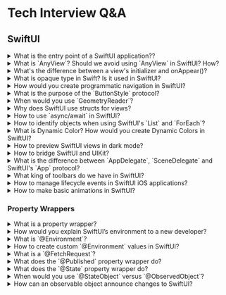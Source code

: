 # Tech Interview Q&A

## SwiftUI

<details>
    <summary>What is the entry point of a SwiftUI application??</summary>

    Starting with iOS 14, Apple introduced the `App` protocol for pure SwiftUI applications which mostly replaced the AppDelegate and SceneDelegate. A most basic SwiftUI App implements the body property as entry point of the application.
</details>

<details>
    <summary>What is `AnyView`? Should we avoid using `AnyView` in SwiftUI? How?</summary>

    SwiftUI provides the type-erased view `AnyView` that can be used as a wrapper for any other SwiftUI view, for example to be able to return multiple view types from a function.

    While using AnyView might be a good choice in some cases, Apple recommends using alternatives when possible.

    That’s because SwiftUI uses a so called structural identity mechanism, where SwiftUI uses the view's type to identify it and to determine when they should be updated. Since AnyView erases the type of the view, it reduces SwiftUI’s ability to efficiently update the views.

    Using `ViewBuilder` instead of AnyView.
    Using Group instead of AnyView.
    Using Generics instead of AnyView.
</details>

<details>
    <summary>What's the difference between a view's initializer and onAppear()?</summary>

    Paul Hudson's suggested approach: Using `init()` and `onAppear()` both let us run some code early in a view's lifecycle, however it's important to understand the difference between them.

    SwiftUI creates all its view structs immediately, even creating destination views for navigation links, which means that initializers are run immediately and that's probably not something you want. In comparison, code placed in an onAppear() modifier is called only when the view is shown for the first time, so it's the right place to do complex work.
</details>

<details>
	<summary>What is opaque type in Swift? Is it used in SwiftUI?</summary>

	Swift 5.1 introduced a new language feature called opaque types. Opaque types give us the capability to return a concrete type without having to expose it.

	A common place where we use opaque types today is inside the body of a SwiftUI view: `var body: some View { ... }`.
</details>

<details>
    <summary>How would you create programmatic navigation in SwiftUI?</summary>

    Paul Hudson's suggested approach: SwiftUI makes simple navigation as easy as it should be, but programmatic navigation is trickier because you need to declare all your states up front.

    If you want to talk about tags for `NavigationLink` views you can, but I would say the important thing here is to think about why it's important – handling deep links from Spotlight or widgets are both good places where you need to navigate programmatically.
</details>

<details>
    <summary>What is the purpose of the `ButtonStyle` protocol?</summary>

    Paul Hudson's suggested approach: SwiftUI provides several built-in button styles depending on which platform you're targetting, and the ButtonStyle protocol allows us to create new button styles that can be reused across our apps to get consistent designs.

    For bonus points, compare and contrast ButtonStyle with PrimitiveButtonStyle.
</details>

<details>
    <summary>When would you use `GeometryReader`?</summary>

    Paul Hudson's suggested approach: Start with the simplest answer and work your way up: `GeometryReader` allows us to read the size and location of a view, which means we can create proportional layouts or create adaptive modifiers that change their values as a view moves around the screen.

    For bonus points you might want to add that `GeometryReader` is frequently over-used.
</details>

<details>
    <summary>Why does SwiftUI use structs for views?</summary>

    Paul Hudson's suggested approach: Start with the easiest answer, then work your way up: structs are used because they are much simpler and much more efficient than classes. Once you've nailed the basics, go on to discuss why this matters – SwiftUI is free to recreate your view structs whenever and as often as it wants, so performance needs to be good.
</details>

<details>
    <summary>How to use `async/await` in SwiftUI?</summary>

    Depending on the scenario, there are different ways to use Swift's `async/await` syntax in SwiftUI. We might want to call an asynchronious function for example when:

    - a SwiftUI view appears
    - as a response to a user action like a button tap or a pull to refresh

    Using the `task` view modifier
    Calling the async static function (Task)
    Using the `refreshable` view modifier
</details>

<details>
    <summary>How to identify objects when using SwiftUI's `List` and `ForEach`?</summary>

    When we use `List` or `ForEach` to create dynamic views, SwiftUI needs to know how to identify them. If an object conforms to the `Identifiable` protocol, SwiftUI will automatically use its `id` property for identifying.

    By using `\.self` (or other `keyPath`), we tell SwiftUI to use the whole object as the identifier. In our case, it tells SwiftUI that each value in the array is unique and can be used for identifying.

    In the last approach, it is important to make sure that the values in the array are unique, since otherwise `ForEach` might incorrectly reuse the resulting views.
</details>

<details>
    <summary>What is Dynamic Color? How would you create Dynamic Colors in SwiftUI?</summary>

     SwiftUI offers a range of predefined semantic colors we can use in our views. But in most cases, we want to define our own custom colors that automatically adapt to certain user preferences like dark mode changes.   

    Using the asset catalog to define dynamic colors for SwiftUI views: Configure dark mode colors by opening the `Attributes Inspector` and select `Any, Dark` in the `Appearances` dialog.

    The programmatic approach to define dynamic colors for SwiftUI views: make use of the `UITraitCollection` class.

    [Dynamic colors in SwiftUI](https://tanaschita.com/20211108-dynamic-colors-in-swiftui/)
</details>

<details>
    <summary>How to preview SwiftUI views in dark mode?</summary>

    Use `preferredColorScheme(\_:)` view modifier.
</details>

<details>
    <summary>How to bridge SwiftUI and UIKit?</summary>

    To use a UIKit view in a SwiftUI view, we wrap the UIKit view in a SwiftUI view that conforms to the `UIViewRepresentable` protocol.
    For using SwiftUI views inside UIKit, we initialize a `UIHostingController` with the SwiftUI view and then use it like a standard view controller.   
</details>

<details>
    <summary>What is the difference between `AppDelegate`, `SceneDelegate` and SwiftUI's `App` protocol?</summary>

    Starting with iOS 14, Apple introduced the App protocol for pure SwiftUI applications which mostly replaced the AppDelegate and SceneDelegate. A most basic SwiftUI App implements the body property as the entry point of a SwiftUI application.

    Before that, we would have used a UIHostingViewController initialized with a SwiftUI view in the AppDelegate or SceneDelegate.

    The body property is of type some Scene we recognize from the scene based approach introduced in iOS 13. The returned WindowGroup is a Scene which wraps SwiftUI views.

    To observe scene life cycle changes we know from SceneDelegate's methods, we can add an environment property scenePhase and subscribe to any changes.

    For now, we still may need the AppDelegate or SceneDelegate in some cases, for example to register for remote push notifications or to add quick home screen actions. In those cases, we can use the UIApplicationDelegateAdaptor property wrapper.

    In doing so, SwiftUI instantiates the AppDelegate and calls the delegate’s methods in response to life cycle events or communications with the iOS system as we know it from UIKit.

    [Understanding the difference between AppDelegate, SceneDelegate and SwiftUI's App protocol](https://tanaschita.com/20220404-understanding-the-difference-between-appdelegate-scenedelegate-and-swiftui-app-protocol/)
</details>

<details>
    <summary>What king of toolbars do we have in SwiftUI?</summary>

    With iOS 14, Apple introduced the `toolbar()` modifier allowing us to add toolbar items to different places in SwiftUI views.

    Depending on the configuration of the `ToolbarItem` (`placement`) we add inside a toolbar and the platform, the system places it accordingly:

    - in the bottom bar: `.bottomBar`
    - in the navigation bar: `.principal`, `.navigationBarTrailing` and `.navigationBarLeading`
    - above the keyboard: `.keyboard`
    - in modal views: `.confirmationAction`, `.destructiveAction`, `.cancellationAction`
</details>

<details>
    <summary>How to manage lifecycle events in SwiftUI iOS applications?</summary>

    When working with views in an iOS application, we often need to trigger side effects when certain lifecycle events occur - for example loading or refreshing some data when a view appears.

    In UIKit, we did that by overriding methods like `viewDidAppear(_:)` or `viewDidDisappear(_:)`.

    SwiftUI also provides methods like `onAppear(perform:)`, `onDisappear(perform:)` and `task(priority:_:)` to react to lifecycle events.

    Not a SwiftUI view lifecycle method per se, the `onReceive(_:perform:)` method can be useful to react to application lifecycle events - for example to update a view when the app enters foreground.
</details>

<details>
    <summary>How to make basic animations in SwiftUI?</summary>

    To add an animation to a SwiftUI view, the framework provides the following two options:

    - `animation(_:value:)` view modifier for animations when a certain state value changes
    - `withAnimation(_:_:)` global function which we can use to apply state changes and create animations for all affected views
</details>

### Property Wrappers

<details>
    <summary>What is a property wrapper?</summary>

    Like the name implies, a property wrapper is essentially a type that wraps a given value in order to attach additional logic to it — and can be implemented using either a struct or a class by annotating it with the @propertyWrapper attribute. Besides that, the only real requirement is that each property wrapper type should contain a stored property called wrappedValue, which tells Swift which underlying value that’s being wrapped.

    Although property wrappers are a general Swift feature since they were introduced in Swift 5.1, they are particularly common in SwiftUI – you’ll see `@Published`, `@ObservedObject`, `@EnvironmentObject` and many more, all with the purpose of helping reduce the amount of boilerplate in our code.

    - Some property wrappers allow us to achieve effects that would otherwise not be possible, such as the way @State lets us modify properties inside a struct.
    - Some property wrappers specifically require you to have done extra work elsewhere, and may crash your app if that work isn’t done. For example, @FetchRequest expects you to have placed a Core Data managed object context into the environment ahead of time.
    - You may apply only one property wrapper at a time, which means `@ObservedObject @Binding var value = SomeClass()` is not allowed.
    - Even though some property wrappers look similar (looking at you, `@Environment` and `@EnvironmentObject`!) they are all different and it’s important you use them appropriately.
    - You can create your own property wrappers if you want, but this isn’t required to use SwiftUI.
</details>

<details>
    <summary>How would you explain SwiftUI’s environment to a new developer?</summary>

    Paul Hudson's sSuggested approach: I would suggest you start off nice and broad, and say that the environment acts a bit like a singleton manager – you place objects in there and share them in many places. But then you want to dive into the details a little more, perhaps saying that actually you can subdivide the environment if you want, allowing some views to have different environment objects.

    I would recommend you try to mention how the environment differs from just injecting an ObservableObject instance in an initializer.
</details>

<details>
	<summary>What is `@Environment`?</summary>

	With the `@Environment` property wrapper, SwiftUI provides a possibility to share data between views without explicitly passing the data from view to view. By setting an environment property on a view, it will be available not only in the view itself but also in all of its subviews.

	SwiftUI provides predefined values that we can use just out of the box like `colorScheme`, `managedObjectContext`, `timeZone`, `openURL` and more.
</details>

<details>
	<summary>How to create custom `@Environment` values in SwiftUI?</summary>

	With the `@Environment` property wrapper, we have the possibility to share data between SwiftUI views without explicitly passing the data from view to view.

	Besides using the predefined values provided by SwiftUI, we can also create our own custom `@Environment` values using the following 3 steps:

	1. Declare a new environment key type conforming `EnvironmentKey` protocol.
	2. Define custom environment value property by extending `EnvironmentValues`
	3. Done. Use it.

	[How to create custom `@Environment` values in SwiftUI](https://tanaschita.com/20210206-how-to-create-custom-environment-values-in-swiftui/)
</details>

<details>
	<summary>What is a `@FetchRequest`?</summary>

	A @FetchRequest property wrapper provided by SwiftUI allows us to fetch data from a `Core Data` store in a SwiftUI view.

	To filter or sort the results, `FetchRequest` offers sortDescriptors and predicate as parameters.

	The fetch request and its results use the managed object context stored in the environment. For that reason, we need to inject a Core Data managed object context into the environment before using it.
</details>

<details>
	<summary>What does the `@Published` property wrapper do?</summary>

	Paul Hudson's suggested approach: As with many questions, the best answer here starts with a simple definition (when used inside an ObservableObject an @Published property will automatically send out change notifications when its value changes), then diving into a practical example. So, you might say that a class you’re using in SwiftUI has an array of todo list items, and when that array changes the UI should update – a simple, real-world use for `@Published`.
</details>

<details>
	<summary>What does the `@State` property wrapper do?</summary>

	Paul Hudson's suggested approach: Remember to start with a basic definition first, then provide a practical example. Here, that means saying the `@State` allows us to mutate a value that belongs to a struct without using mutating methods. When it comes to a practical example, almost any kind of value-type SwiftUI binding is good, such as storing text in a TextField.
</details>

<details>
    <summary>When would you use `@StateObject` versus `@ObservedObject`?</summary>

    Paul Hudson's suggested approach: I would recommend you start by making the similarities and differences clear, then sum up by answering the question directly. So, you would say that both of these property wrappers monitor an observable object for changes, and refresh SwiftUI views when changes happen. However, `@StateObject` is used when you create an object for the first time and want to retain ownership of it, whereas `@ObservedObject` is used in other places where you pass the object and does not retain ownership.
</details>

<details>
    <summary>How can an observable object announce changes to SwiftUI?</summary>

    Paul Hudson's suggested approach: There are two primary ways this is done: using the `@Published` property wrapper, or by calling `objectWillChange.send()` directly.

    Try to provide examples of when one is preferable over the other, such as saying that you might use `@Published` by default, switching over to `objectWillChange.send()` for times when you need more fine-grained control.
</details>

